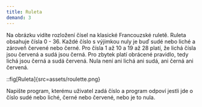 ```yaml
---
title: Ruleta
demand: 3
---
```


Na obrázku vidíte rozložení čísel na klasické Francouzské ruletě. Ruleta obsahuje čísla 0 - 36. Každé číslo s výjimkou nuly je buď sudé nebo liché a zároveň červené nebo černé. Pro čísla 1 až 10 a 19 až 28 platí, že lichá čísla jsou červená a sudá jsou černá. Pro zbytek platí obrácené pravidlo, tedy lichá jsou černá a sudá červená. Nula není ani lichá ani sudá, ani černá ani červená.

::fig[Ruleta]{src=assets/roulette.png}

Napište program, kterému uživatel zadá číslo a program odpoví jestli jde o číslo sudé nebo liché, černé nebo červené, nebo je to nula.
